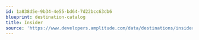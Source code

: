 ```yaml
---
id: 1a838d5e-9b34-4e55-bd64-7d22bcc63db6
blueprint: destination-catalog
title: Insider
source: 'https://www.developers.amplitude.com/data/destinations/insider'
---
```

